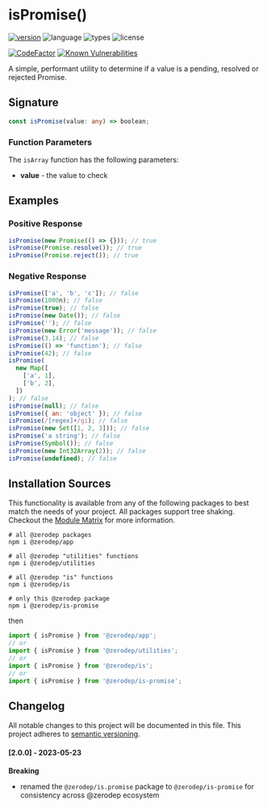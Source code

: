# isPromise()

[![version](https://img.shields.io/npm/v/@zerodep/is-promise?style=flat-square&color=blue)](https://www.npmjs.com/package/@zerodep/is-promise)
![language](https://img.shields.io/badge/typescript-100%25-blue?style=flat-square)
![types](https://img.shields.io/badge/types-included-blue?style=flat-square)
![license](https://img.shields.io/github/license/cdepage/zerodep?color=blue&style=flat-square)

[![CodeFactor](https://www.codefactor.io/repository/github/cdepage/zerodep/badge)](https://www.codefactor.io/repository/github/cdepage/zerodep)
[![Known Vulnerabilities](https://snyk.io/test/github/cdepage/zerodep/badge.svg)](https://snyk.io/test/github/cdepage/zerodep)

A simple, performant utility to determine if a value is a pending, resolved or rejected Promise.

## Signature

```typescript
const isPromise(value: any) => boolean;
```

### Function Parameters

The `isArray` function has the following parameters:

- **value** - the value to check

## Examples

### Positive Response

```javascript
isPromise(new Promise(() => {})); // true
isPromise(Promise.resolve()); // true
isPromise(Promise.reject()); // true
```

### Negative Response

```javascript
isPromise(['a', 'b', 'c']); // false
isPromise(1000n); // false
isPromise(true); // false
isPromise(new Date()); // false
isPromise(''); // false
isPromise(new Error('message')); // false
isPromise(3.14); // false
isPromise(() => 'function'); // false
isPromise(42); // false
isPromise(
  new Map([
    ['a', 1],
    ['b', 2],
  ])
); // false
isPromise(null); // false
isPromise({ an: 'object' }); // false
isPromise(/[regex]+/gi); // false
isPromise(new Set([1, 2, 3])); // false
isPromise('a string'); // false
isPromise(Symbol()); // false
isPromise(new Int32Array(2)); // false
isPromise(undefined); // false
```

## Installation Sources

This functionality is available from any of the following packages to best match the needs of your project. All packages support tree shaking. Checkout the [Module Matrix](/) for more information.

```shell
# all @zerodep packages
npm i @zerodep/app

# all @zerodep "utilities" functions
npm i @zerodep/utilities

# all @zerodep "is" functions
npm i @zerodep/is

# only this @zerodep package
npm i @zerodep/is-promise
```

then

```javascript
import { isPromise } from '@zerodep/app';
// or
import { isPromise } from '@zerodep/utilities';
// or
import { isPromise } from '@zerodep/is';
// or
import { isPromise } from '@zerodep/is-promise';
```

## Changelog

All notable changes to this project will be documented in this file. This project adheres to [semantic versioning](https://semver.org/spec/v2.0.0.html).

#### [2.0.0] - 2023-05-23

**Breaking**

- renamed the `@zerodep/is.promise` package to `@zerodep/is-promise` for consistency across @zerodep ecosystem
